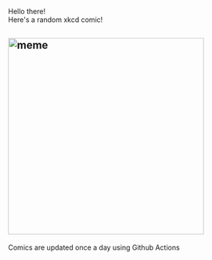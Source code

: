 Hello there! <br>Here's a random xkcd comic!<br>
## <img src="https://imgs.xkcd.com/comics/eventual_consistency.png" alt="meme" width="400"/><br>
Comics are updated once a day using Github Actions